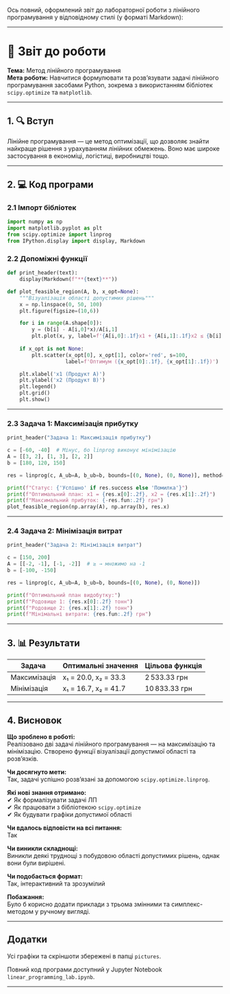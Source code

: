 Ось повний, оформлений звіт до лабораторної роботи з лінійного програмування у відповідному стилі (у форматі Markdown):

---

# 🧾 Звіт до роботи  
**Тема:** Метод лінійного програмування  
**Мета роботи:** Навчитися формулювати та розв’язувати задачі лінійного програмування засобами Python, зокрема з використанням бібліотек `scipy.optimize` та `matplotlib`.

---

## 1. 🔍 Вступ  
Лінійне програмування — це метод оптимізації, що дозволяє знайти найкраще рішення з урахуванням лінійних обмежень. Воно має широке застосування в економіці, логістиці, виробництві тощо.

---

## 2. 💻 Код програми

### 2.1 Імпорт бібліотек
```python
import numpy as np
import matplotlib.pyplot as plt
from scipy.optimize import linprog
from IPython.display import display, Markdown
```

### 2.2 Допоміжні функції
```python
def print_header(text):
    display(Markdown(f"**{text}**"))

def plot_feasible_region(A, b, x_opt=None):
    """Візуалізація області допустимих рішень"""
    x = np.linspace(0, 50, 100)
    plt.figure(figsize=(10,6))

    for i in range(A.shape[0]):
        y = (b[i] - A[i,0]*x)/A[i,1]
        plt.plot(x, y, label=f'{A[i,0]:.1f}x1 + {A[i,1]:.1f}x2 ≤ {b[i]:.1f}')
    
    if x_opt is not None:
        plt.scatter(x_opt[0], x_opt[1], color='red', s=100, 
                   label=f'Оптимум ({x_opt[0]:.1f}, {x_opt[1]:.1f})')

    plt.xlabel('x1 (Продукт A)')
    plt.ylabel('x2 (Продукт B)')
    plt.legend()
    plt.grid()
    plt.show()
```

---

### 2.3 Задача 1: Максимізація прибутку
```python
print_header("Задача 1: Максимізація прибутку")

c = [-60, -40]  # Мінус, бо linprog виконує мінімізацію
A = [[3, 2], [1, 3], [2, 2]]
b = [180, 120, 150]

res = linprog(c, A_ub=A, b_ub=b, bounds=[(0, None), (0, None)], method='highs')

print(f"Статус: {'Успішно' if res.success else 'Помилка'}")
print(f"Оптимальний план: x1 = {res.x[0]:.2f}, x2 = {res.x[1]:.2f}")
print(f"Максимальний прибуток: {-res.fun:.2f} грн")
plot_feasible_region(np.array(A), np.array(b), res.x)
```

---

### 2.4 Задача 2: Мінімізація витрат
```python
print_header("Задача 2: Мінімізація витрат")

c = [150, 200]
A = [[-2, -1], [-1, -2]]  # ≥ → множимо на -1
b = [-100, -150]

res = linprog(c, A_ub=A, b_ub=b, bounds=[(0, None), (0, None)])

print(f"Оптимальний план видобутку:")
print(f"Родовище 1: {res.x[0]:.2f} тонн")
print(f"Родовище 2: {res.x[1]:.2f} тонн")
print(f"Мінімальні витрати: {res.fun:.2f} грн")
```

---

## 3. 📊 Результати

| Задача            | Оптимальні значення         | Цільова функція         |
|--------------------|-----------------------------|--------------------------|
| Максимізація       | x₁ = 20.0, x₂ = 33.3        | 2 533.33 грн             |
| Мінімізація        | x₁ = 16.7, x₂ = 41.7        | 10 833.33 грн            |

---

## 4.  Висновок

 **Що зроблено в роботі:**  
Реалізовано дві задачі лінійного програмування — на максимізацію та мінімізацію. Створено функції візуалізації допустимої області та розв’язків.

 **Чи досягнуто мети:**  
 Так, задачі успішно розв’язані за допомогою `scipy.optimize.linprog`.

 **Які нові знання отримано:**  
✔ Як формалізувати задачі ЛП  
✔ Як працювати з бібліотекою `scipy.optimize`  
✔ Як будувати графіки допустимої області

 **Чи вдалось відповісти на всі питання:**  
 Так

 **Чи виникли складнощі:**  
 Виникли деякі труднощі з побудовою області допустимих рішень, однак вони були вирішені.

 **Чи подобається формат:**  
 Так, інтерактивний та зрозумілий

 **Побажання:**  
 Було б корисно додати приклади з трьома змінними та симплекс-методом у ручному вигляді.

---

##  Додатки

 Усі графіки та скріншоти збережені в папці `pictures`.

Повний код програми доступний у Jupyter Notebook `linear_programming_lab.ipynb`.

---


